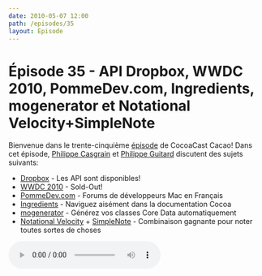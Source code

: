 ```yaml
---
date: 2010-05-07 12:00
path: /episodes/35
layout: Episode
---
```

# Épisode 35 - API Dropbox, WWDC 2010, PommeDev.com, Ingredients, mogenerator et Notational Velocity+SimpleNote
<p>Bienvenue dans le trente-cinquième <a href="https://cacaocast.com/media/cacaocast_35.mp3" title="CocoaCast Cacao Episode 35">épisode</a> de CocoaCast Cacao! Dans cet épisode, <a href="http://www.twitter.com/philippec" title="Philippe Casgrain sur Twitter">Philippe Casgrain</a> et <a href="http://www.twitter.com/philippeguitard" title="Philippe Guitard sur Twitter">Philippe Guitard</a> discutent des sujets suivants:</p>
<ul><li><a href="http://blog.dropbox.com/?p=492" title="Dropbox">Dropbox</a> - Les API sont disponibles!</li>
<li><a href="http://developer.apple.com/wwdc/" title="WWDC 2010">WWDC 2010</a> - Sold-Out!</li>
<li><a href="http://www.pommedev.com/" title="PommeDev.com">PommeDev.com</a> - Forums de développeurs Mac en Français</li>
<li><a href="http://github.com/fileability/Ingredients" title="Ingredients">Ingredients</a> - Naviguez aisément dans la documentation Cocoa</li>
<li><a href="http://github.com/rentzsch/mogenerator" title="mogenerator">mogenerator</a> - Générez vos classes Core Data automatiquement</li>
<li><a href="http://notational.net/" title="Notational Velocity">Notational Velocity</a> + <a href="http://simplenoteapp.com/" title="SimpleNote">SimpleNote</a> - Combinaison gagnante pour noter toutes sortes de choses</li>
</ul>
<p><audio controls><source src="https://cacaocast.com/media/cacaocast_35.mp3" type="audio/mpeg"><source src="https://cacaocast.com/media/cacaocast_35.mp3" type="audio/mp4">Votre navigateur ne supporte pas l'élément audio / Your browser does not support the audio element.</audio></p>
